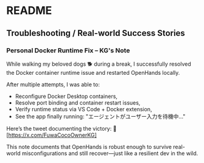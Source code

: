 
# README

## Troubleshooting / Real-world Success Stories

### Personal Docker Runtime Fix – KG's Note

While walking my beloved dogs 🐕 during a break, I successfully resolved the Docker container runtime issue and restarted OpenHands locally.

After multiple attempts, I was able to:
- Reconfigure Docker Desktop containers,
- Resolve port binding and container restart issues,
- Verify runtime status via VS Code + Docker extension,
- See the app finally running: "エージェントがユーザー入力を待機中..."

Here’s the tweet documenting the victory:
📸 [https://x.com/FuwaCocoOwnerKG]

This note documents that OpenHands is robust enough to survive real-world misconfigurations and still recover—just like a resilient dev in the wild.
